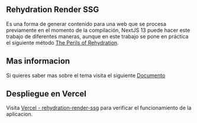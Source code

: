 ## Rehydration Render SSG

Es una forma de generar contenido para una web que se procesa previamente en el momento de la compilación, NextJS 13 puede hacer este trabajo de diferentes maneras, aunque en este trabajo se pone en práctica el siguiente método [The Perils of Rehydration](https://www.joshwcomeau.com/react/the-perils-of-rehydration/).

## Mas informacion

Si quieres saber mas sobre el tema visita el siguiente [Documento](http://bit.ly/3OmgH6B)

## Despliegue en Vercel

Visita [Vercel - rehydration-render-ssg](https://bit.ly/3AsJl0b) para verificar el funcionamiento de la aplicacion.
